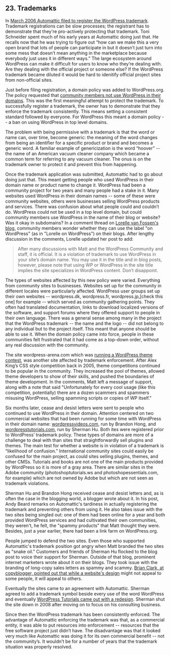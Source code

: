 ## 23. Trademarks

In [March 2006 Automattic filed to register the WordPress trademark](http://www.trademarks411.com/marks/78826734). Trademark registrations can be slow processes; the registrant has to demonstrate that they're pro-actively protecting that trademark. Toni Schneider spent much of his early years at Automattic doing just that. He recalls now that he was trying to figure out “how can we make this a very open brand that lots of people can participate in but it doesn’t just turn into some mess that doesn’t mean anything in the marketplace because everybody just uses it in different ways.” The large ecosystem around WordPress can make it difficult for users to know who they’re dealing with. Are they dealing with the official project or someone else? If the WordPress trademark became diluted it would be hard to idenitify official project sites from non-official sites. 		

Just before filing registration, a domain policy was added to WordPress.org. The policy requested that [community members not use WordPress in their domains](https://web.archive.org/web/20060221154915/http://wordpress.org/about/domains/).  This was the first meaningful attempt to protect the trademark. To successfully register a trademark, the owner has to demonstrate that they enforce the trademark consistently. This means setting a consistent standard followed by everyone. For WordPress this meant a domain policy -- a ban on using WordPress in top level domains.

The problem with being permissive with a trademark is that the word or name can, over time, become generic: the meaning of the word changes from being an identifier for a specific product or brand and becomes a generic word. A familiar example of genericization is the word “hoover” -- the name of an American vacuum cleaner company which became a common term for referring to any vacuum cleaner. The onus is on the trademark owner to protect it and prevent this from happening.
	
Once the trademark application was submitted, Automattic had to go about doing just that. This meant getting people who used WordPress in their domain name or product name to change it. WordPress had been a community project for two years and many people had a stake in it. Many websites used WordPress in their domain names -- some of these were community websites, others were businesses selling WordPress products and services. There was confusion about what people could and couldn’t do. WordPress could not be used in a top level domain, but could community members use WordPress in the name of their blog or website? Was it okay in subdomains? In a comment thread on [Lorelle van Fossen's blog](http://lorelle.wordpress.com/2006/10/26/using-wordpress-in-your-domain-name-dont/), community members wonder whether they can use the label "on WordPress" (as in "Lorelle on WordPress") on their blogs. After lengthy discussion in the comments, Lorelle updated her post to add:

> After many discussions with Matt and the WordPress Community and staff, it is official. It is a violation of trademark to use WordPress in your site’s domain name. You may use it in the title and in blog posts, however, please note that using WP or WordPress in the site title implies the site specializes in WordPress content. Don’t disappoint.		
 
The types of websites affected by this new policy were varied. Everything from community sites to businesses. Websites set up for the community in different locales were particularly affected. WordPress user groups set up their own websites -- wordpress.dk, wordpress.fr, wordpress.jp,[check this one] for example -- which served as community gathering points. They often had translated documentation, links to download localized versions of the software, and support forums where they offered support to people in their own language. There was a general sense among many in the project that the WordPress trademark -- the name and the logo -- did not belong to any individual but to the project itself. This meant that anyone should be able to use it. When the domain policy came into force, people in these communities felt frustrated that it had come as a top-down order, without any real discussion with the community.

The site wordpress-arena.com which was [running a WordPress theme contest](https://web.archive.org/web/20060422014104/http://www.arenawp.com/?p=10), was another site affected by trademark enforcement. After Alex King’s CSS style competition back in 2005, theme competitions continued to be popular in the community. They increased the pool of themes, allowed theme developers to show of their skills, and pushed the boundaries of theme development. In the comments, Matt left a message of support, along with a note that said "Unfortunately for every cool usage (like this competition, potentially) there are a dozen scammers and spammers misusing WordPress, selling spamming scripts or copies of WP itself."		

Six months later, cease and desist letters were sent to people who continued to use WordPress in their domain. Attention centered on two commercial websites that had been running for some time with WordPress in their domain name: [wordpressvideos.com](https://web.archive.org/web/20060402224841/http://wordpressvideos.com/), run by Brandon Hong, and [wordpresstutorials.com](https://web.archive.org/web/20060705071350/http://www.wordpresstutorials.com/), run by Sherman Hu. Both ites were registered prior to WordPress’ trademark policy. These types of domains are more of a challenge to deal with than sites that straightforwardly sell plugins and themes. The main test for whether a website is in violation of a trademark is “likelihood of confusion.” International community sites could easily be confused for the main project, as could sites selling plugins, themes, and other CMSs. Tutorials and books are not one of the main products provided by WordPress so it is more of a gray area. There are similar sites in the Adobe community (photoshoptutorials.ws and photoshopessentials.com, for example) which are not owned by Adobe but which are not seen as trademark violations. 

Sherman Hu and Brandon Hong received cease and desist letters and, as is often the case in the blogging world, a blogger wrote about it. In his post, Andy Beard remarks on Automattic's tardiness in actually registering the trademark and preventing others from using it. He also takes issue with the two sites being singled out: one of them had been online for a year and both provided WordPress services and had cultivated their own communities, they weren't, he felt, the "spammy products" that Matt thought they were. Besides, just a year earlier, there had been a link farm on WordPress.org.		

People jumped to defend the two sites. Even those who supported Automattic's trademark position got angry when Matt branded the two sites as "snake oil.” Customers and friends of Sherman Hu flocked to the blog post to voice their support for Sherman. Outside of that blog, prominent internet marketers wrote about it on their blogs. They took issue with the branding of long-copy sales letters as spammy and scammy. [Brian Clark, at copyblogger, pointed out that while a website's design](http://www.copyblogger.com/does-your-copy-look-spammy/) might not appeal to some people, it will appeal to others. 

Eventually the sites came to an agreement with Automattic. Sherman agreed to add a trademark symbol beside every use of the word WordPress and eventually [WordPress Tutorials came out with a redesign](https://web.archive.org/web/20061130162903/http://www.wordpresstutorials.com/?). Sherman shut the site down in 2008 after moving on to focus on his consulting business.

Since then the WordPress trademark has been consistently enforced. The advantage of Automattic enforcing the trademark was that, as a commercial entity, it was able to put resources into enforcement -- resources that the free software project just didn’t have. The disadvantage was that it looked very much like Automattic was doing it for its own commercial benefit -- not the community’s. It wouldn’t be for a number of years that the trademark situation was properly resolved.

